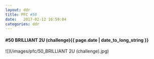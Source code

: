 ```yaml
---
layout: ddr
title: PFC #50
date:   2017-02-12 16:59:04
categories: ddr
---
```

#### **#50** BRILLIANT 2U (challenge)<span class="pull-right">{{ page.date | date_to_long_string }}</span>
![](/images/pfc/50_BRILLIANT 2U (challenge).jpg)
